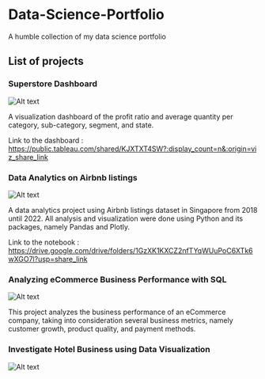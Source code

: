 # Data-Science-Portfolio
A humble collection of my data science portfolio

## List of projects

### Superstore Dashboard

![Alt text](https://img.freepik.com/free-vector/scene-beautiful-cityscape-with-hight-building-shop-street-with-park_1150-48968.jpg?w=2000)

A visualization dashboard of the profit ratio and average quantity per category, sub-category, segment, and state.

Link to the dashboard : https://public.tableau.com/shared/KJXTXT4SW?:display_count=n&:origin=viz_share_link

### Data Analytics on Airbnb listings

![Alt text](https://img.freepik.com/premium-vector/fragment-urban-landscape-with-hotel-buildings-standing-along-city-road-color-background-flat-vector-illustration_1284-75269.jpg)

A data analytics project using Airbnb listings dataset in Singapore from 2018 until 2022. All analysis and visualization were done using Python and its packages, namely Pandas and Plotly.

Link to the notebook : https://drive.google.com/drive/folders/1GzXK1KXCZ2nfTYqWUuPoC6XTk6wXGO7l?usp=share_link

### Analyzing eCommerce Business Performance with SQL

![Alt text](https://images.pond5.com/mobile-shopping-e-commerce-online-088356597_prevstill.jpeg)

This project analyzes the business performance of an eCommerce company, taking into consideration several business metrics, namely customer growth, product quality, and payment methods.

### Investigate Hotel Business using Data Visualization

![Alt text]([https://images.pond5.com/mobile-shopping-e-commerce-online-088356597_prevstill.jpeg](https://img.freepik.com/free-vector/swimming-pool-hotel-resort-outdoors_33099-1697.jpg?size=626&ext=jpg&ga=GA1.1.2113030492.1696377600&semt=ais)https://img.freepik.com/free-vector/swimming-pool-hotel-resort-outdoors_33099-1697.jpg?size=626&ext=jpg&ga=GA1.1.2113030492.1696377600&semt=ais)
